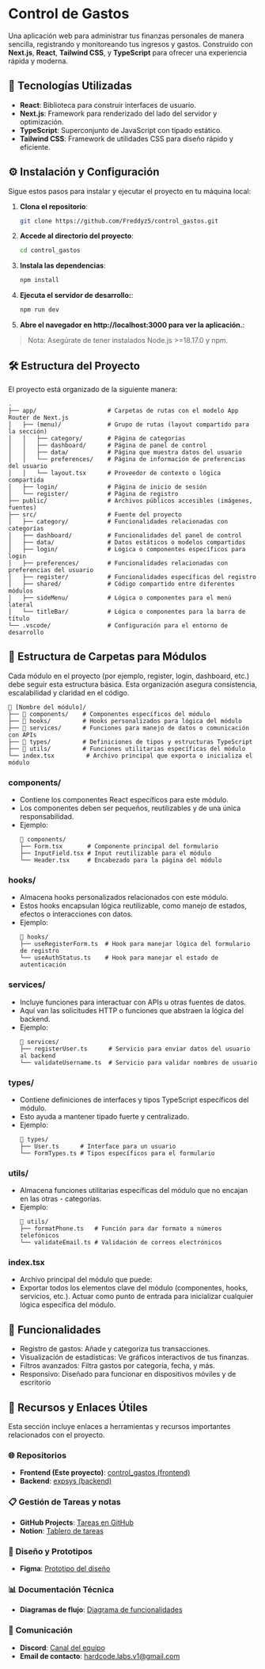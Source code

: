 # Control de Gastos

Una aplicación web para administrar tus finanzas personales de manera sencilla, registrando y monitoreando tus ingresos y gastos. Construido con **Next.js**, **React**, **Tailwind CSS**, y **TypeScript** para ofrecer una experiencia rápida y moderna.

## 🚀 Tecnologías Utilizadas

- **React**: Biblioteca para construir interfaces de usuario.
- **Next.js**: Framework para renderizado del lado del servidor y optimización.
- **TypeScript**: Superconjunto de JavaScript con tipado estático.
- **Tailwind CSS**: Framework de utilidades CSS para diseño rápido y eficiente.

## ⚙️ Instalación y Configuración

Sigue estos pasos para instalar y ejecutar el proyecto en tu máquina local:

1. **Clona el repositorio**:
   ```bash
   git clone https://github.com/Freddyz5/control_gastos.git

2. **Accede al directorio del proyecto**:
    ```bash
    cd control_gastos

3. **Instala las dependencias**:
    ```bash
    npm install

4. **Ejecuta el servidor de desarrollo:**:
    ```bash
    npm run dev

5. **Abre el navegador en http://localhost:3000 para ver la aplicación.**:

> Nota: Asegúrate de tener instalados Node.js >=18.17.0 y npm.

## 🛠️ Estructura del Proyecto
 
El proyecto está organizado de la siguiente manera:

    .
    ├── app/                    # Carpetas de rutas con el modelo App Router de Next.js
    │   ├── (menu)/             # Grupo de rutas (layout compartido para la sección)
    │   │   ├── category/       # Página de categorías
    │   │   ├── dashboard/      # Página de panel de control
    │   │   ├── data/           # Página que muestra datos del usuario
    │   │   └── preferences/    # Página de información de preferencias del usuario
    │   │   └── layout.tsx      # Proveedor de contexto o lógica compartida
    │   ├── login/              # Página de inicio de sesión
    │   └── register/           # Página de registro
    ├── public/                 # Archivos públicos accesibles (imágenes, fuentes)
    ├── src/                    # Fuente del proyecto
    │   ├── category/           # Funcionalidades relacionadas con categorías
    │   ├── dashboard/          # Funcionalidades del panel de control
    │   ├── data/               # Datos estáticos o modelos compartidos
    │   ├── login/              # Lógica o componentes específicos para login
    │   ├── preferences/        # Funcionalidades relacionadas con preferencias del usuario
    │   ├── register/           # Funcionalidades específicas del registro
    │   ├── shared/             # Código compartido entre diferentes módulos
    │   ├── sideMenu/           # Lógica o componentes para el menú lateral
    │   └── titleBar/           # Lógica o componentes para la barra de título
    └── .vscode/                # Configuración para el entorno de desarrollo

## 📂 Estructura de Carpetas para Módulos

Cada módulo en el proyecto (por ejemplo, register, login, dashboard, etc.) debe seguir esta estructura básica. Esta organización asegura consistencia, escalabilidad y claridad en el código.

    📂 [Nombre del módulo]/
    ├── 📂 components/    # Componentes específicos del módulo
    ├── 📂 hooks/         # Hooks personalizados para lógica del módulo
    ├── 📂 services/      # Funciones para manejo de datos o comunicación con APIs
    ├── 📂 types/         # Definiciones de tipos y estructuras TypeScript
    ├── 📂 utils/         # Funciones utilitarias específicas del módulo
    └── index.tsx         # Archivo principal que exporta o inicializa el módulo

### components/ 
- Contiene los componentes React específicos para este módulo.
- Los componentes deben ser pequeños, reutilizables y de una única responsabilidad.
- Ejemplo:
    ```
    📂 components/
    ├── Form.tsx       # Componente principal del formulario
    ├── InputField.tsx # Input reutilizable para el módulo
    └── Header.tsx     # Encabezado para la página del módulo

### hooks/
- Almacena hooks personalizados relacionados con este módulo.
- Estos hooks encapsulan lógica reutilizable, como manejo de estados, efectos o interacciones con datos.
- Ejemplo:
    ```
    📂 hooks/
    ├── useRegisterForm.ts  # Hook para manejar lógica del formulario de registro
    └── useAuthStatus.ts    # Hook para manejar el estado de autenticación

### services/
- Incluye funciones para interactuar con APIs u otras fuentes de datos.
- Aquí van las solicitudes HTTP o funciones que abstraen la lógica del backend.
- Ejemplo:
    ```
    📂 services/
    ├── registerUser.ts      # Servicio para enviar datos del usuario al backend
    └── validateUsername.ts  # Servicio para validar nombres de usuario

### types/
- Contiene definiciones de interfaces y tipos TypeScript específicos del módulo.
- Esto ayuda a mantener tipado fuerte y centralizado.
- Ejemplo:
    ```
    📂 types/
    ├── User.ts      # Interface para un usuario
    └── FormTypes.ts # Tipos específicos para el formulario

### utils/
- Almacena funciones utilitarias específicas del módulo que no encajan en las otras - categorías.
- Ejemplo:
    ```
    📂 utils/
    ├── formatPhone.ts   # Función para dar formato a números telefónicos
    └── validateEmail.ts # Validación de correos electrónicos

### index.tsx
- Archivo principal del módulo que puede:
- Exportar todos los elementos clave del módulo (componentes, hooks, servicios, etc.).
Actuar como punto de entrada para inicializar cualquier lógica específica del módulo.

## 🌟 Funcionalidades

  - Registro de gastos: Añade y categoriza tus transacciones.
  - Visualización de estadísticas: Ve gráficos interactivos de tus finanzas.
  - Filtros avanzados: Filtra gastos por categoría, fecha, y más.
  - Responsivo: Diseñado para funcionar en dispositivos móviles y de escritorio

## 🔗 Recursos y Enlaces Útiles

Esta sección incluye enlaces a herramientas y recursos importantes relacionados con el proyecto.

### 🌐 **Repositorios**
- **Frontend (Este proyecto)**: [control_gastos (frontend)](https://github.com/Freddyz5/control_gastos)
- **Backend**: [expsys (backend)](https://github.com/Tebanes/expsys)

### 📋 **Gestión de Tareas y notas**
- **GitHub Projects**: [Tareas en GitHub](https://github.com/users/Tebanes/projects/1)
- **Notion**: [Tablero de tareas](URL_DE_NOTION)

### 🎨 **Diseño y Prototipos**
- **Figma**: [Prototipo del diseño](https://www.figma.com/design/5cJ2ZnNU2ji40PRuy3bwZn/AppGastos?node-id=0-1&t=McID9MhJ93YPRz4p-1)

### 📊 **Documentación Técnica**
- **Diagramas de flujo**: [Diagrama de funcionalidades](https://www.figma.com/board/a9JDqY2zPLuE2g61nm7lRH/App-Gastos?node-id=0-1&t=GJW0QYZuDRXoHv3I-1)
<!-- - **Especificaciones funcionales**: [Documento técnico](URL_DE_ESPECIFICACIONES) -->

### 💬 **Comunicación**
- **Discord**: [Canal del equipo](https://discord.com/channels/1149165210565886013/1151688796941848637)
- **Email de contacto**: [hardcode.labs.v1@gmail.com](mailto:hardcode.labs.v1@gmail.com)